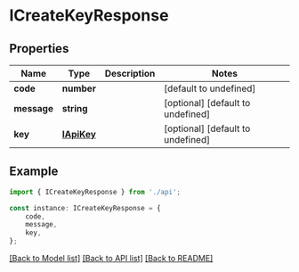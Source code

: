 # ICreateKeyResponse


## Properties

Name | Type | Description | Notes
------------ | ------------- | ------------- | -------------
**code** | **number** |  | [default to undefined]
**message** | **string** |  | [optional] [default to undefined]
**key** | [**IApiKey**](IApiKey.md) |  | [optional] [default to undefined]

## Example

```typescript
import { ICreateKeyResponse } from './api';

const instance: ICreateKeyResponse = {
    code,
    message,
    key,
};
```

[[Back to Model list]](../README.md#documentation-for-models) [[Back to API list]](../README.md#documentation-for-api-endpoints) [[Back to README]](../README.md)
